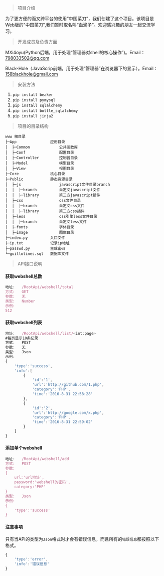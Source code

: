 ﻿> 项目介绍

为了更方便的而又跨平台的使用“中国菜刀”，我们创建了这个项目。该项目是Web版的"中国菜刀",我们暂时取名叫“血滴子”。欢迎感兴趣的朋友一起交流学习。

> 开发成员及负责方面

MXi4oyu(Python后端，用于处理“管理器对shell的核心操作”)。Email：798033502@qq.com

Black-Hole（JavaScrip前端，用于处理“管理器”在浏览器下的显示）。Email：158blackhole@gmail.com

> 安装方法

1. `pip install beaker`
2. `pip install pymysql`
3. `pip install sqlalchemy`
4. `pip install bottle_sqlalchemy`
5. `pip install jinja2`

> 项目的目录结构

```
www 根目录
├─App               应用目录
│  ├─Common             公共函数库
│  ├─Conf               配置目录
│  ├─Controller         控制器目录
│  ├─Model              模型目录
│  ├─View               视图目录
├─Core              核心目录
├─Public            静态资源目录
│  ├─js                 javascript文件目录branch
│  │  ├─branch          自定义javascript文件
│  │  ├─library         第三方javascript插件
│  ├─css                css文件目录
│  │  ├─branch          自定义css文件
│  │  ├─library         第三方css插件
│  ├─less               css引擎less文件目录
│  │  ├─branch          自定义less文件
│  ├─fonts              字体目录
│  ├─image              图像目录
├─index.py          入口文件
├─ip.txt            记录ip地址
├─passwd.py         生成密码
└─guillotines.sql   数据库文件
```

> API接口说明

#### 获取webshell总数
```javascript
地址:   /RootApi/webshell/total
方式:   GET
参数:   无
类型:   Number
示例:
512
```

#### 获取webshell列表
```javascript
地址:   /RootApi/webshell/list/<int:page>
#每页显示10条记录
方式:   POST
参数:   无
类型:   Json
示例:
{
	'type':'success',
	'info':[
		{
			'id':'1',
			'url':'http://github.com/1.php',
			'category':'PHP',
			'time':'2016-8-31 22:58:28'
		},
		{
			'id':'2',
			'url':'http://google.com/x.php',
			'category':'PHP',
			'time':'2016-8-31 22:59:02'
		}
	]
}
```

#### 添加单个webshell
```javascript
地址:   /RootApi/webshell/add
方式:   POST
参数:
{
	url:'url地址',
	password:'webshell的密码',
	category:'PHP'
}
类型:   Json
示例:
{
	'type':'success'
}
```

#### 注意事项
只有当API的类型为`Json`格式时才会有错误信息，而且所有的`错误信息`都按照以下格式。
```javascript
{
	'type':'error',
	'info':'错误信息'
}
```
